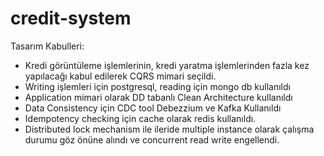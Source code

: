 # credit-system

Tasarım Kabulleri:

- Kredi görüntüleme işlemlerinin, kredi yaratma işlemlerinden fazla kez yapılacağı kabul edilerek CQRS mimari seçildi.
- Writing işlemleri için postgresql, reading için mongo db kullanıldı
- Application mimari olarak DD tabanlı Clean Architecture kullanıldı
- Data Consistency için CDC tool Debezzium ve Kafka Kullanıldı
- Idempotency checking için cache olarak redis kullanıldı.
- Distributed lock mechanism ile ileride multiple instance olarak çalışma durumu göz önüne alındı ve concurrent read write engellendi.

